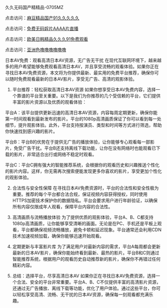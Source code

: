 
久久无码国产精精品-0705MZ

点击访问：<a href="https://heiliao2dmwwy.pages.dev">麻豆精品国产91久久久久久</a>

点击访问：<a href="https://heiliaoll4qsx.pages.dev">免费无码婬片AAAA片直播</a>

点击访问：<a href="https://heiliaowzu4ur.pages.dev">欧美日韩精品久久久91免费观看</a>

点击访问：<a href="https://heiliaozj3tjd.pages.dev">亚洲色噜噜噜噜噜噜</a>




日本AV免费：观看高清日本AV资源，无广告无干扰
在现代互联网环境下，越来越多的用户希望能够免费观看高清日本AV，并且享受流畅的观看体验。如果你正在寻找日本AV免费资源，本文将为你提供最新、最实用的免费平台推荐，确保你可以随时免费观看最新的日本AV影片，享受无广告、高清的观影体验。

1. 平台推荐：轻松获取高清日本AV资源
如果你想享受日本AV免费内容，选择一个靠谱的平台至关重要。以下是我们为你推荐的几个受信赖的平台，它们提供丰富的影片资源以及优质的观看体验：

平台A：该平台提供更新迅速的高清日本AV资源，内容每周定期更新，确保你能第一时间观看到最新发布的影片。平台的1080p高清画质保证了你可以看到每一处细节，提升观影体验。此外，平台支持按演员、类型和时间等方式进行筛选，帮助你快速找到感兴趣的影片。

平台B：平台B的优势在于提供无广告的播放体验，让你能够专心观看每一部影片，免受广告干扰。平台B还支持离线下载功能，让你在没有网络时也能观看已下载的影片，非常适合出行或网络不稳定时观看。

平台C：平台C拥有强大的智能推荐系统，会根据你的观看历史和兴趣推送个性化的影片内容。这样，你无需再次搜索便能发现更多你喜欢的影片，享受更加个性化的观影体验。

2. 合法性与安全性保障
在寻找日本AV免费资源时，平台的合法性和安全性极为重要。推荐的每个平台都合法合规，保证视频内容获得授权，同时使用HTTPS加密技术保护你的数据隐私。平台会要求用户进行年龄验证，以确保所有内容仅限成年人观看，保障平台内容的合法性。

3. 高清画质与流畅播放体验
为了提供优质的观影体验，平台A、B、C都支持1080p高清画质，让你能够享受清晰的画面。无论是在PC、手机还是平板上观看，平台都确保视频流畅播放，避免卡顿和延迟现象。平台通常还会利用CDN技术加速视频加载，确保你能够迅速开始观看。

4. 定期更新与丰富影片库
为了满足用户对最新内容的需求，平台A每周都会更新最新的日本AV影片，确保你能始终看到最新、最热的影片。平台B和C则通过智能推荐系统，根据用户的观看历史自动推荐新的影片，确保你不再错过任何精彩内容。

5. 总结：选择平台，尽享高清日本AV
如果你正在寻找日本AV免费资源，选择一个合法、安全的平台非常重要。平台A、B、C不仅提供丰富的高清影片资源，还通过无广告播放、离线下载等功能，优化了用户体验。通过这些平台，你可以轻松享受高清、流畅、无干扰的日本AV资源，确保每一刻观看都充满乐趣。







<span style="display:none;">[Canonical link]( https://github.com/haha20250709/465416 ）</span>
